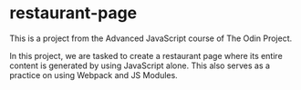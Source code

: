 # restaurant-page

This is a project from the Advanced JavaScript course of The Odin Project.

In this project, we are tasked to create a restaurant page where its entire content is generated by using JavaScript alone.
This also serves as a practice on using Webpack and JS Modules.
